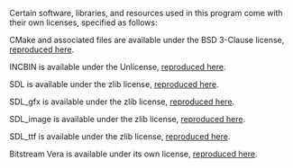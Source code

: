 Certain software, libraries, and resources used in this program come with their
own licenses, specified as follows:

CMake and associated files are available under the BSD 3-Clause license,
[reproduced here](CMake_Copyright.txt).

INCBIN is available under the Unlicense,
[reproduced here](INCBIN_UNLICENSE).

SDL is available under the zlib license,
[reproduced here](SDL2_COPYING.txt).

SDL_gfx is available under the zlib license,
[reproduced here](SDL2gfx_COPYING).

SDL_image is available under the zlib license,
[reproduced here](SDL2image_COPYING.txt).

SDL_ttf is available under the zlib license,
[reproduced here](SDL2ttf_COPYING.txt).

Bitstream Vera is available under its own license,
[reproduced here](Vera_COPYRIGHT.txt).

